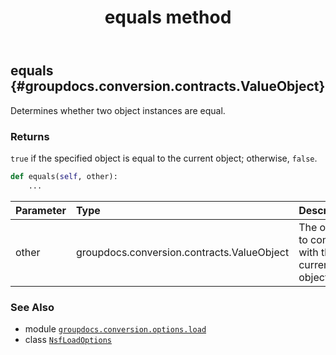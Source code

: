 ﻿---
title: equals method
second_title: GroupDocs.Conversion for Python via .NET API References
description: 
type: docs
weight: 30
url: /python-net/groupdocs.conversion.options.load/nsfloadoptions/equals/
is_root: false
---

## equals {#groupdocs.conversion.contracts.ValueObject}

Determines whether two object instances are equal.


### Returns 


`true` if the specified object is equal to the current object; otherwise, `false`.


```python
def equals(self, other):
    ...
```


| Parameter | Type | Description |
| :- | :- | :- |
| other | groupdocs.conversion.contracts.ValueObject | The object to compare with the current object. |



### See Also
* module [`groupdocs.conversion.options.load`](../../)
* class [`NsfLoadOptions`](/conversion/python-net/groupdocs.conversion.options.load/nsfloadoptions)
